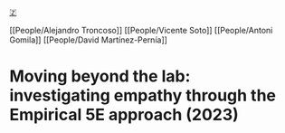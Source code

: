 [🇿](zotero://select/groups/5641742/items/K7PAV9IR)

[[People/Alejandro Troncoso]] [[People/Vicente Soto]] [[People/Antoni Gomila]] [[People/David Martínez-Pernía]] 
# Moving beyond the lab: investigating empathy through the Empirical 5E approach (2023)

